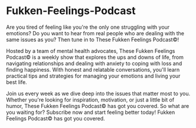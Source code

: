 # Fukken-Feelings-Podcast

Are you tired of feeling like you're the only one struggling with your emotions? Do you want to hear from real people who are dealing with the same issues as you? Then tune in to These Fukken Feelings Podcast©!

 

Hosted by a team of mental health advocates, These Fukken Feelings Podcast© is a weekly show that explores the ups and downs of life, from navigating relationships and dealing with anxiety to coping with loss and finding happiness. With honest and relatable conversations, you'll learn practical tips and strategies for managing your emotions and living your best life.

 

Join us every week as we dive deep into the issues that matter most to you. Whether you're looking for inspiration, motivation, or just a little bit of humor, These Fukken Feelings Podcast© has got you covered. So what are you waiting for? Subscribe now and start feeling better today!
Fukken Feelings Podcast© has got you covered.
